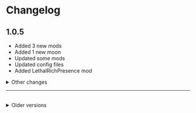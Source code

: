 <!-- markdownlint-disable MD033 -->
# Changelog

## 1.0.5

- Added 3 new mods
- Added 1 new moon
- Updated some mods
- Updated config files
- Added LethalRichPresence mod

<details>
<summary>
Other changes
</summary>

- Reduced the chance of going to the backrooms
- Changed CHANGELOG.md and README.md

</details>

---

<br>

<details>
<summary>
Older versions
</summary>

## 1.0.4

- Added and removed 2 mods
- Modified a few config files

---

## 1.0.3

- Forgot to update some other config files

---

## 1.0.2

- Added 7 new mods
- Updated a few mods
- Updated Config files

---

## 1.0.1

- Updated Mods
- Added config files

---

## 1.0.0

- Initial release

---
</details>
